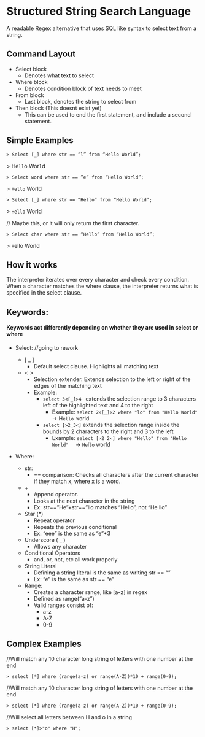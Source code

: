 # Structured String Search Language
A readable Regex alternative that uses SQL like syntax to select text from a string.

## Command Layout
* Select block
  * Denotes what text to select
* Where block
  * Denotes condition block of text needs to meet
* From block
  * Last block, denotes the string to select from
* Then block (This doesnt exist yet)
  * This can be used to end the first statement, and include a second statement.

## Simple Examples
```
> Select [_] where str == ”l” from “Hello World”;
```
\> He```ll```o Wor```l```d
```
> Select word where str == ”e” from “Hello World”;
```
\> ```Hello``` World
```
> Select [_] where str == “Hello” from “Hello World”;
```
\> ```Hello``` World

// Maybe this, or it will only return the first character.
```
> Select char where str == “Hello” from “Hello World”;
```
\> ```H```ello World



## How it works

The interpreter iterates over every character and check every condition. When a character matches the where clause, the interpreter returns what is specified in the select clause.

## Keywords: 
#### Keywords act differently depending on whether they are used in select or where
* Select: //going to rework
  * [ _ ]
    * Default select clause. Highlights all matching text
  * < >
    * Selection extender. Extends selection to the left or right of the edges of the matching text
    * Example:
      * ```select 3<[_]>4 ``` extends the selection range to 3 characters left of the highlighted text and 4 to the right
        * Example: ```select 2<[_]>2 where "lo" from "Hello World" ``` -> H```ello W```orld
      * ```select [>2_3<]``` extends the selection range inside the bounds by 2 characters to the right and 3 to the left
        * Example: 
        ```select [>2_2<] where "Hello" from "Hello World"  ``` -> ```He```l```lo``` world

* Where:
  * str:
    * == comparison: Checks all characters after the current character if they match x, where x is a word.
  * \+
    * Append operator.
    * Looks at the next character in the string 
    * Ex: str==”He”+str==”llo matches “Hello”, not “He llo”
  * Star (\*)
    * Repeat operator
    * Repeats the previous conditional
    * Ex: “eee” is the same as “e”*3
  * Underscore ( _ )
    * Allows any character
  * Conditional Operators
    * and, or, not, etc all work properly
  * String Literal
    * Defining a string literal is the same as writing str == “”
    * Ex: “e” is the same as str == “e”
  * Range:
    * Creates a character range, like [a-z] in regex
    * Defined as range(“a-z”)
    * Valid ranges consist of:
      * a-z
      * A-Z
      * 0-9

## Complex Examples

//Will match any 10 character long string of letters with one number at the end
```
> select [*] where (range(a-z) or range(A-Z))*10 + range(0-9);
```

//Will match any 10 character long string of letters with one number at the end
```
> select [*] where (range(a-z) or range(A-Z))*10 + range(0-9);
```
//Will select all letters between H and o in a string
```
> select [*]>"o" where "H";
```



